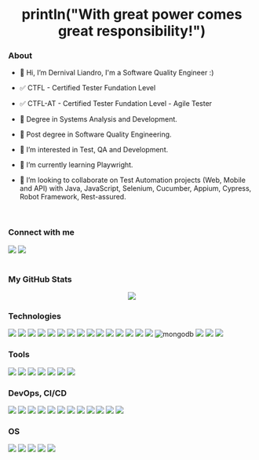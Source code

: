 

<h1 align='center'>println("With great power comes great responsibility!")</h1>

<h3>About</h3>

- 👋 Hi, I’m Dernival Liandro, I'm a Software Quality Engineer :)
- ✅ CTFL - Certified Tester Fundation Level
- ✅ CTFL-AT - Certified Tester Fundation Level - Agile Tester

- 📖 Degree in Systems Analysis and Development.

- 📖 Post degree in Software Quality Engineering.

- 👀 I’m interested in Test, QA and Development.

- 🌱 I’m currently learning Playwright.

- 💞️ I’m looking to collaborate on Test Automation projects (Web, Mobile and API) with Java, JavaScript, Selenium, Cucumber, Appium, Cypress, Robot Framework, Rest-assured.

<br>
<h3>Connect with me</h3>

<div style="display: inline">
    <a href="https://www.linkedin.com/in/dernivalliandro/"><img src="https://img.shields.io/badge/LINKEDIN-0077B5?style=for-the-badge&logo=linkedin&logoColor=white"/></a>
    <a href = "mailto:liandro.sys@gmail.com"><img src="https://img.shields.io/badge/GMAIL-D14836?style=for-the-badge&logo=gmail&logoColor=white" target="_blank"></a>
    <br>
</div>
  
<br>
<h3>My GitHub Stats</h3>

<!-- <a href="http://www.github.com/Liandro73"><img src="https://github-readme-stats.vercel.app/api?username=Liandro73&show_icons=true&hide=stars,&count_private=true&title_color=0891b2&text_color=ffffff&icon_color=0891b2&bg_color=1c1917&hide_border=true&show_icons=true" alt="liandro73's GitHub stats" /></a> -->

<p align="center">
    <img src ="https://github-readme-streak-stats.herokuapp.com?user=Liandro73&theme=tokyonight&hide_border=true&background=FFFFFF00">
 </p>


<h3>Technologies</h3>
<div style="display: inline">
    <img src="https://img.shields.io/badge/JAVA-ED8B00?style=for-the-badge&logo=oracle&logoColor=white"/>
    <img src="https://img.shields.io/badge/SELENIUM-43B02A?style=for-the-badge&logo=Selenium&logoColor=white" /> 
    <img src="https://img.shields.io/badge/CUCUMBER-43B02A?style=for-the-badge&logo=cucumber&logoColor=white" />
    <img src="https://img.shields.io/badge/APPIUM-68217A?style=for-the-badge&logo=appium" />
    <img src="https://img.shields.io/badge/JUNIT5-25A162?style=for-the-badge&logo=junit5&logoColor=white" />
    <img src="https://img.shields.io/badge/ROBOT FRAMEWORK-black?style=for-the-badge&logo=robotframework" />
    <img src="https://img.shields.io/badge/PYTHON-3776AB?style=for-the-badge&logo=python&logoColor=white">
    <img src="https://img.shields.io/badge/CYPRESS-black?style=for-the-badge&logo=cypress" />
    <img src="https://img.shields.io/badge/PLAYWRIGHT-orange?style=for-the-badge&logo=playwright" />
    <img src="https://img.shields.io/badge/JAVASCRIPT-F7DF1E?style=for-the-badge&logo=javascript&logoColor=black"/>
    <img src="https://img.shields.io/badge/CSHAP-68217A?style=for-the-badge&logo=csharp&logoColor=white"/>
    <img src="https://img.shields.io/badge/HTML-E34C26?&style=for-the-badge&logo=html5&logoColor=white"/> 
    <img src="https://img.shields.io/badge/CSS-239120?&style=for-the-badge&logo=css3&logoColor=white"/> 
    <img src="https://img.shields.io/badge/MySQL-4479A1?style=for-the-badge&logo=mysql&logoColor=white"/> 
    <img src="https://img.shields.io/badge/PostgreSQL-316192?style=for-the-badge&logo=postgresql&logoColor=white"/>
    <img src="https://img.shields.io/badge/MongoDB-%234ea94b.svg?style=for-the-badge&logo=mongodb&logoColor=white" alt="mongodb"/>
    <img src="https://img.shields.io/badge/DJANGO-239120?style=for-the-badge&logo=django&logoColor=white" />
    <img src="https://img.shields.io/badge/npm-CB3837?style=for-the-badge&logo=npm&logoColor=white" />
    <img src="https://img.shields.io/badge/json-5E5C5C?style=for-the-badge&logo=json&logoColor=white" />
    <br>
</div>

<h3>Tools</h3>
<div style="display: inline">
    <img src="https://img.shields.io/badge/Postman-FF6C37?style=for-the-badge&logo=Postman&logoColor=white" /> 
    <img src="https://img.shields.io/badge/IntelliJ_IDEA-000000.svg?style=for-the-badge&logo=intellij-idea&logoColor=white" />
    <img src="https://img.shields.io/badge/ECLIPSE-2CA5E0.svg?style=for-the-badge&logo=eclipse&logoColor=white" />
    <img src="https://img.shields.io/badge/VSCode-0078D4?style=for-the-badge&logo=visual%20studio%20code&logoColor=white" />
    <img src="https://img.shields.io/badge/Swagger-85EA2D?style=for-the-badge&logo=Swagger&logoColor=black" />
    <img src="https://img.shields.io/badge/ANDROID STUDIO-white?style=for-the-badge&logo=android-studio&logoColor=blue" />
    <img src="https://img.shields.io/badge/XCODE-0078D4?style=for-the-badge&logo=xcode&logoColor=white" />
    <br>
</div>

<h3>DevOps, CI/CD</h3>
<div style="display: inline">
    <img src="https://img.shields.io/badge/Docker-2CA5E0?style=for-the-badge&logo=docker&logoColor=white"/> 
    <img src="https://img.shields.io/badge/Firebase-black?style=for-the-badge&logo=firebase" />
    <img src="https://img.shields.io/badge/TestFlight-blue?style=for-the-badge&logo=testflight&logoColor=white" />
    <img src="https://img.shields.io/badge/Jenkins-white?style=for-the-badge&logo=jenkins&logoColor=black" />
    <img src="https://img.shields.io/badge/GIT-E44C30?style=for-the-badge&logo=git&logoColor=white" />
    <img src="https://img.shields.io/badge/GitHub-100000?style=for-the-badge&logo=github&logoColor=white" />
    <img src="https://img.shields.io/badge/Github%20Actions-white?style=for-the-badge&logo=githubactions&logoColor=black" />
    <img src="https://img.shields.io/badge/GitLab-330F63?style=for-the-badge&logo=gitlab&logoColor=white" />
    <img src="https://img.shields.io/badge/JIRA-blue?style=for-the-badge&logo=jira&logoColor=white" />
    <img src="https://img.shields.io/badge/Azure devops-white?style=for-the-badge&logo=azuredevops&logoColor=00599C" />
    <img src="https://img.shields.io/badge/VS App Center-CB3837?style=for-the-badge&logo=&logoColor=white" />
    <img src="https://img.shields.io/badge/XRAY-green?style=for-the-badge&logo=xray-test-management&logoColor=" />
</div>


<h3>OS</h3>
<div style="display: inline">
    <img src="https://img.shields.io/badge/Mac-black?style=for-the-badge&logo=macos&logoColor=white"/>
    <img src="https://img.shields.io/badge/WINDOWS-blue?style=for-the-badge&logo=microsoft&logoColor=white"/>
    <img src="https://img.shields.io/badge/Linux-FCC624?style=for-the-badge&logo=linux&logoColor=black"/>
    <img src="https://img.shields.io/badge/Android-05150C?style=for-the-badge&logo=android" />
    <img src="https://img.shields.io/badge/iOS-05150C?style=for-the-badge&logo=ios" />
</div>
<!---
Liandro73/Liandro73 is a ✨ special ✨ repository because its `README.md` (this file) appears on your GitHub profile.
You can click the Preview link to take a look at your changes.
--->
